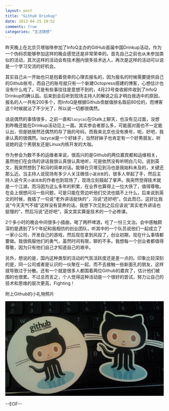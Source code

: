 ```yaml
---
layout: post
title: "Github Drinkup"
date: 2013-04-25 19:52
comments: true
categories: "生活随想"
---
```


昨天晚上在北京贝塔咖啡参加了InfoQ主办的GitHub首届中国Drinkup活动，作为一个伪码农能够参加这样的晚会感觉还是非常荣幸的。首先自己之前也从未参加类似的活动，其次这样的活动会有技术圈内很多技术达人，再次是这样的活动可以说是一个学习交流的好机会。


其实自己从一开始也只是抱着侥幸的心理去报名的，因为报名的时候需要提供自己的Github账号，而自己的账号就只有一个新建Octopress搭建的博客，心想估计也没有什么戏了。可是有些事往往是意想不到的，4月23号查收邮件收到了InfoQ Drinkup的确认函。后来到会后听到现场主持人的解说之后才明白我选中的原因，报名的人一共有200多个，而InfoQ是根据Github贡献值排名取前80位的，而博客这个时候就沾了不少光了，所以说一切都很偶然。

话说偶然的事情很多，之前一直和`lazycai`在Gtalk上聊天，也没有见过面，没想到昨晚还能在Drinkup活动见上一面。其实参会者那么多，可能面对面也不一定能认出，但是她居然还偶然的存了我的号码，而我来北京也没有换号，呃，好吧，我承认真的很偶然。lazycai是一个好妹子，当然好妹子也肯定有一个好男朋友，听说她的这个男朋友还是Linux内核开发的大咖。


作为参会为数不多的运维者来说，很高兴的是Github的两位嘉宾都和运维相关，虽然他们在会场的讲话我很认真很认真地听，可是依然没有听明白几句。说到英文，我突然想到了和冯的简单对话。能够在贝塔见到冯也是我始料未及的，关键还那么近。当主持人说现场有多少人关注微信`小道消息`的，很多人举起了手，然后主持人说今天`小道消息`的作者也到现场了，现场立刻鼓起了掌声。我突然觉得技术就是一个江湖，而冯因为这么多年的积累，在业界也算得上一位大侠了，值得尊敬。在会上很想问冯一些问题，可是只能在旁边听他们交流也插不上什么，后来说到英文的时候，我插了一句说“老外讲话挺快的”，冯说“还好吧”。仅此而已，这好比我说“今天天气不错”这样没有营养的话。我想下次见到之后应该说“其实老外讲话也挺慢的”，然后冯说“还好吧”，英文其实算是技术的一个必修课。

2个多小时的晚会中间很多小插曲，喝了两杯啤酒，吃了一份三文治。会中感触颇深的是遇到了5个年纪和我相仿的创业团队，听其中的一个队员说他们一起成立了一家小公司，开发自己的游戏，然后现在拿到风投了，创业初期，现在什么事情都要做。我很佩服他们的勇气，虽然时间有限，聊的不多。我想每一个创业者都值得尊敬，因为只有他们自己才知道自己的艰辛。

另外，想说的是，国内这种类型的活动的气氛活跃度还是差一点的。印象比较深刻的是，同一公司或者是认识的一伙聚在一起，而不去接触一些新面孔的朋友，这样就导致过于分散。还有一个就是很多人都围着两位Github的嘉宾了，估计他们被围的也很累。不过总而言之，个人觉得这种活动是一个很好的尝试，努力让自己的技术和思维的层次更高，Fighting！

附上Github的小礼物照片

<center><img src="/images/github.png" alt="github" title="github" width="600" /></center>

--EOF--
